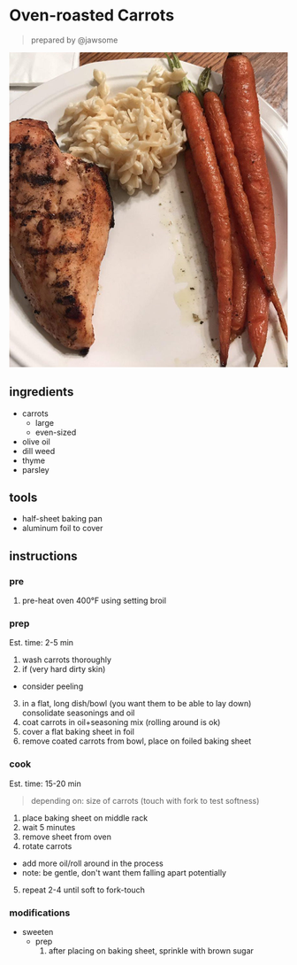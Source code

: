 # Oven-roasted Carrots

> prepared by @jawsome

![Roasted carrots (on the right side of the plate)](../images/oven-roasted-carrots.jpg)

## ingredients

* carrots
  * large
  * even-sized
* olive oil
* dill weed
* thyme
* parsley 

## tools

* half-sheet baking pan
* aluminum foil to cover

## instructions

### pre

1. pre-heat oven 400°F using setting broil

### prep

Est. time: 2-5 min

1. wash carrots thoroughly
2. if (very hard dirty skin) 
  * consider peeling
3. in a flat, long dish/bowl (you want them to be able to lay down) consolidate seasonings and oil
4. coat carrots in oil+seasoning mix (rolling around is ok)
5. cover a flat baking sheet in foil 
6. remove coated carrots from bowl, place on foiled baking sheet

### cook

Est. time: 15-20  min
> depending on: size of carrots (touch with fork to test softness)

1. place baking sheet on middle rack
2. wait 5 minutes
3. remove sheet from oven
4. rotate carrots
  * add more oil/roll around in the process
  * note: be gentle, don't want them falling apart potentially
5. repeat 2-4 until soft to fork-touch

### modifications

* sweeten
  * prep
    1. after placing on baking sheet, sprinkle with brown sugar
